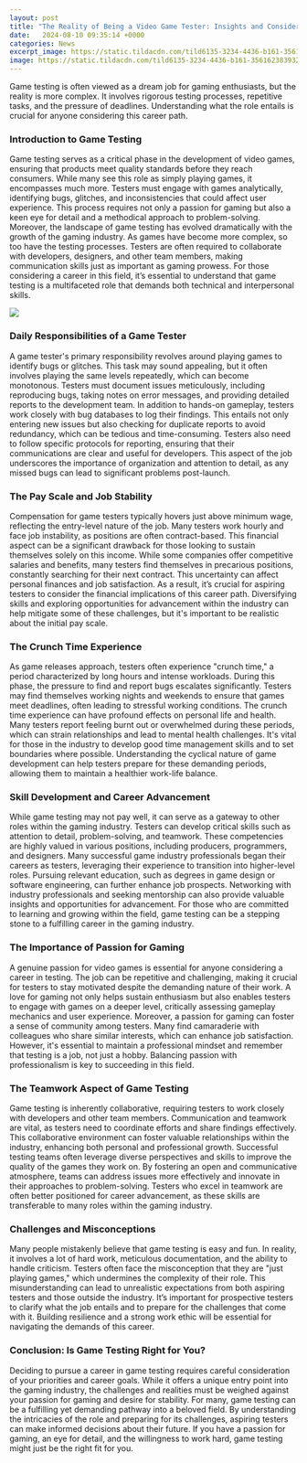 ```yaml
---
layout: post
title: "The Reality of Being a Video Game Tester: Insights and Considerations"
date:   2024-08-10 09:35:14 +0000
categories: News
excerpt_image: https://static.tildacdn.com/tild6135-3234-4436-b161-356162383932/test-video-games-for.jpg
image: https://static.tildacdn.com/tild6135-3234-4436-b161-356162383932/test-video-games-for.jpg
---
```


Game testing is often viewed as a dream job for gaming enthusiasts, but the reality is more complex. It involves rigorous testing processes, repetitive tasks, and the pressure of deadlines. Understanding what the role entails is crucial for anyone considering this career path.
### Introduction to Game Testing
Game testing serves as a critical phase in the development of video games, ensuring that products meet quality standards before they reach consumers. While many see this role as simply playing games, it encompasses much more. Testers must engage with games analytically, identifying bugs, glitches, and inconsistencies that could affect user experience. This process requires not only a passion for gaming but also a keen eye for detail and a methodical approach to problem-solving. 
Moreover, the landscape of game testing has evolved dramatically with the growth of the gaming industry. As games have become more complex, so too have the testing processes. Testers are often required to collaborate with developers, designers, and other team members, making communication skills just as important as gaming prowess. For those considering a career in this field, it’s essential to understand that game testing is a multifaceted role that demands both technical and interpersonal skills.

![](https://static.tildacdn.com/tild6135-3234-4436-b161-356162383932/test-video-games-for.jpg)
### Daily Responsibilities of a Game Tester
A game tester's primary responsibility revolves around playing games to identify bugs or glitches. This task may sound appealing, but it often involves playing the same levels repeatedly, which can become monotonous. Testers must document issues meticulously, including reproducing bugs, taking notes on error messages, and providing detailed reports to the development team. 
In addition to hands-on gameplay, testers work closely with bug databases to log their findings. This entails not only entering new issues but also checking for duplicate reports to avoid redundancy, which can be tedious and time-consuming. Testers also need to follow specific protocols for reporting, ensuring that their communications are clear and useful for developers. This aspect of the job underscores the importance of organization and attention to detail, as any missed bugs can lead to significant problems post-launch.
### The Pay Scale and Job Stability
Compensation for game testers typically hovers just above minimum wage, reflecting the entry-level nature of the job. Many testers work hourly and face job instability, as positions are often contract-based. This financial aspect can be a significant drawback for those looking to sustain themselves solely on this income.
While some companies offer competitive salaries and benefits, many testers find themselves in precarious positions, constantly searching for their next contract. This uncertainty can affect personal finances and job satisfaction. As a result, it’s crucial for aspiring testers to consider the financial implications of this career path. Diversifying skills and exploring opportunities for advancement within the industry can help mitigate some of these challenges, but it's important to be realistic about the initial pay scale.
### The Crunch Time Experience
As game releases approach, testers often experience "crunch time," a period characterized by long hours and intense workloads. During this phase, the pressure to find and report bugs escalates significantly. Testers may find themselves working nights and weekends to ensure that games meet deadlines, often leading to stressful working conditions.
The crunch time experience can have profound effects on personal life and health. Many testers report feeling burnt out or overwhelmed during these periods, which can strain relationships and lead to mental health challenges. It's vital for those in the industry to develop good time management skills and to set boundaries where possible. Understanding the cyclical nature of game development can help testers prepare for these demanding periods, allowing them to maintain a healthier work-life balance.
### Skill Development and Career Advancement
While game testing may not pay well, it can serve as a gateway to other roles within the gaming industry. Testers can develop critical skills such as attention to detail, problem-solving, and teamwork. These competencies are highly valued in various positions, including producers, programmers, and designers. 
Many successful game industry professionals began their careers as testers, leveraging their experience to transition into higher-level roles. Pursuing relevant education, such as degrees in game design or software engineering, can further enhance job prospects. Networking with industry professionals and seeking mentorship can also provide valuable insights and opportunities for advancement. For those who are committed to learning and growing within the field, game testing can be a stepping stone to a fulfilling career in the gaming industry.
### The Importance of Passion for Gaming
A genuine passion for video games is essential for anyone considering a career in testing. The job can be repetitive and challenging, making it crucial for testers to stay motivated despite the demanding nature of their work. A love for gaming not only helps sustain enthusiasm but also enables testers to engage with games on a deeper level, critically assessing gameplay mechanics and user experience.
Moreover, a passion for gaming can foster a sense of community among testers. Many find camaraderie with colleagues who share similar interests, which can enhance job satisfaction. However, it's essential to maintain a professional mindset and remember that testing is a job, not just a hobby. Balancing passion with professionalism is key to succeeding in this field.
### The Teamwork Aspect of Game Testing
Game testing is inherently collaborative, requiring testers to work closely with developers and other team members. Communication and teamwork are vital, as testers need to coordinate efforts and share findings effectively. This collaborative environment can foster valuable relationships within the industry, enhancing both personal and professional growth.
Successful testing teams often leverage diverse perspectives and skills to improve the quality of the games they work on. By fostering an open and communicative atmosphere, teams can address issues more effectively and innovate in their approaches to problem-solving. Testers who excel in teamwork are often better positioned for career advancement, as these skills are transferable to many roles within the gaming industry.
### Challenges and Misconceptions
Many people mistakenly believe that game testing is easy and fun. In reality, it involves a lot of hard work, meticulous documentation, and the ability to handle criticism. Testers often face the misconception that they are "just playing games," which undermines the complexity of their role. 
This misunderstanding can lead to unrealistic expectations from both aspiring testers and those outside the industry. It’s important for prospective testers to clarify what the job entails and to prepare for the challenges that come with it. Building resilience and a strong work ethic will be essential for navigating the demands of this career.
### Conclusion: Is Game Testing Right for You?
Deciding to pursue a career in game testing requires careful consideration of your priorities and career goals. While it offers a unique entry point into the gaming industry, the challenges and realities must be weighed against your passion for gaming and desire for stability. 
For many, game testing can be a fulfilling yet demanding pathway into a beloved field. By understanding the intricacies of the role and preparing for its challenges, aspiring testers can make informed decisions about their future. If you have a passion for gaming, an eye for detail, and the willingness to work hard, game testing might just be the right fit for you.